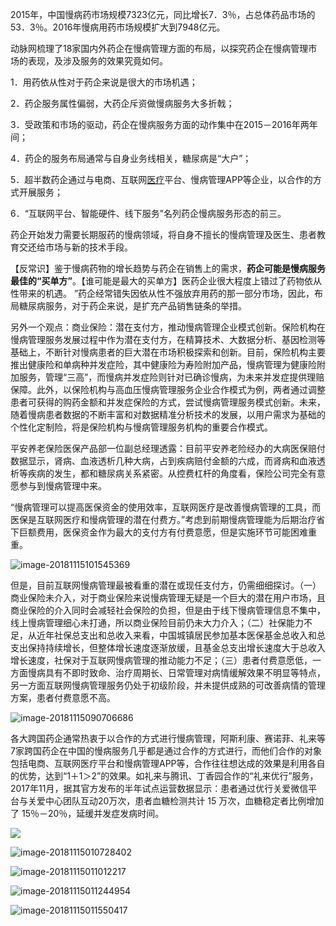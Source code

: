 2015年，中国慢病药市场规模7323亿元，同比增长7．3％，占总体药品市场的53．3％。2016年慢病用药市场规模扩大到7948亿元。

动脉网梳理了18家国内外药企在慢病管理方面的布局，以探究药企在慢病管理市场的表现，及涉及服务的效果究竟如何。



1．用药依从性对于药企来说是很大的市场机遇；

2．药企服务属性偏弱，大药企斥资做慢病服务大多折戟；

3．受政策和市场的驱动，药企在慢病服务方面的动作集中在2015－2016年两年间；

4．药企的服务布局通常与自身业务线相关，糖尿病是“大户”；

5．超半数药企通过与电商、互联网[医疗](http://medical.ofweek.com/)平台、慢病管理APP等企业，以合作的方式开展服务；

6．“互联网平台、智能硬件、线下服务”名列药企慢病服务形态的前三。



药企开始发力需要长期服药的慢病领域，将自身不擅长的慢病管理及医生、患者教育交还给市场与新的技术手段。



【反常识】鉴于慢病药物的增长趋势与药企在销售上的需求，**药企可能是慢病服务最佳的“买单方”**。【谁可能是最大的买单方】医药企业很大程度上错过了药物依从性带来的机遇。 ”药企经常错失因依从性不强放弃用药的那一部分市场，因此，布局糖尿病服务，对于药企来说，是扩充产品销售链条的举措。

另外一个观点：商业保险：潜在支付方，推动慢病管理企业模式创新。保险机构在慢病管理服务发展过程中作为潜在支付方，在精算技术、大数据分析、基因检测等基础上，不断针对慢病患者的巨大潜在市场积极探索和创新。目前，保险机构主要推出健康险和单病种并发症险，其中健康险为寿险附加产品，慢病管理为健康险附加服务，管理“三高”，而慢病并发症险则针对已确诊慢病，为未来并发症提供理赔保障。此外，以保险机构与高血压慢病管理服务企业合作模式为例，两者通过调整患者可获得的购药金额和并发症保险的方式，尝试慢病管理服务模式创新。未来，随着慢病患者数据的不断丰富和对数据精准分析技术的发展，以用户需求为基础的个性化定制险，将是保险机构与慢病管理服务机构的重要合作模式。



平安养老保险医保产品部一位副总经理透露：目前平安养老险经办的大病医保赔付数据显示，肾病、血液透析几种大病，占到疾病赔付金额的六成，而肾病和血液透析等疾病的发生，都和糖尿病关系紧密。从控费杠杆的角度看，保险公司完全有意愿参与到慢病管理中来。



“慢病管理可以提高医保资金的使用效率，互联网医疗是改善慢病管理的工具，而医保是互联网医疗和慢病管理的潜在付费方。”考虑到前期慢病管理能为后期治疗省下巨额费用，医保资金作为最大的支付方有付费意愿，但是实施环节可能困难重重。

![image-20181115101545369](https://ws1.sinaimg.cn/large/006tNbRwgy1fx8j2e3it1j31060d2tek.jpg)

但是，目前互联网慢病管理最被看重的潜在或现任支付方，仍需细细探讨。（一）商业保险未介入，对于商业保险来说慢病管理无疑是一个巨大的潜在用户市场，且商业保险的介入同时会减轻社会保险的负担，但是由于线下慢病管理信息不集中，线上慢病管理细心未打通，所以商业保险目前仍未大力介入；（二）社保能力不足，从近年社保总支出和总收入来看，中国城镇居民参加基本医保基金总收入和总支出保持持续增长，但整体增长速度逐渐放缓，且基金总支出增长速度大于总收入增长速度，社保对于互联网慢病管理的推动能力不足；（三）患者付费意愿低，一方面慢病具有不即时致命、治疗周期长、日常管理对病情缓解效果不明显等特点，另一方面互联网慢病管理服务仍处于初级阶段，并未提供成熟的可改善病情的管理方案，患者付费意愿不高。

![image-20181115090706686](https://ws2.sinaimg.cn/large/006tNbRwgy1fx8h2zd2v3j30zw0g2n04.jpg)







各大跨国药企通常热衷于以合作的方式进行慢病管理，阿斯利康、赛诺菲、礼来等7家跨国药企在中国的慢病服务几乎都是通过合作的方式进行，而他们合作的对象包括电商、互联网医疗平台和慢病管理APP等，合作往往想达成的效果是利用各自的优势，达到“1＋1＞2”的效果。如礼来与腾讯、丁香园合作的“礼来优行”服务，2017年11月，据其官方发布的半年试点运营数据显示：患者通过优行关爱微信平台与关爱中心团队互动20万次，患者血糖检测共计 15 万次，血糖稳定者比例增加了 15％－20％，延缓并发症发病时间。



![](https://ws1.sinaimg.cn/large/006tNbRwgy1fx836cx993j319u0qyti4.jpg)

![image-20181115010728402](https://ws3.sinaimg.cn/large/006tNbRwgy1fx837xmt6kj31a80teduu.jpg)

![image-20181115011012217](https://ws3.sinaimg.cn/large/006tNbRwgy1fx83aqq9pgj30yc0rwtkn.jpg)

![image-20181115011244954](https://ws2.sinaimg.cn/large/006tNbRwgy1fx83deb0umj31620u4tll.jpg)

![image-20181115011550417](https://ws3.sinaimg.cn/large/006tNbRwgy1fx83gmwgtnj319a0pok0z.jpg)
